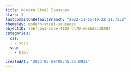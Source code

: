 ```yaml
---
title: Modern Steel Sausages
stars: 3
lastCommitOnDefaultBranch: "2022-11-15T19:22:21.733Z"
themeKey: modern-steel-sausages
objectID: 7b6fcba1-ed3e-4102-b470-e68bd7538284
categories:
  css:
    - scss
  ssg:
    - html

createdAt: "2023-05-08T08:45:25.093Z"
---
```

